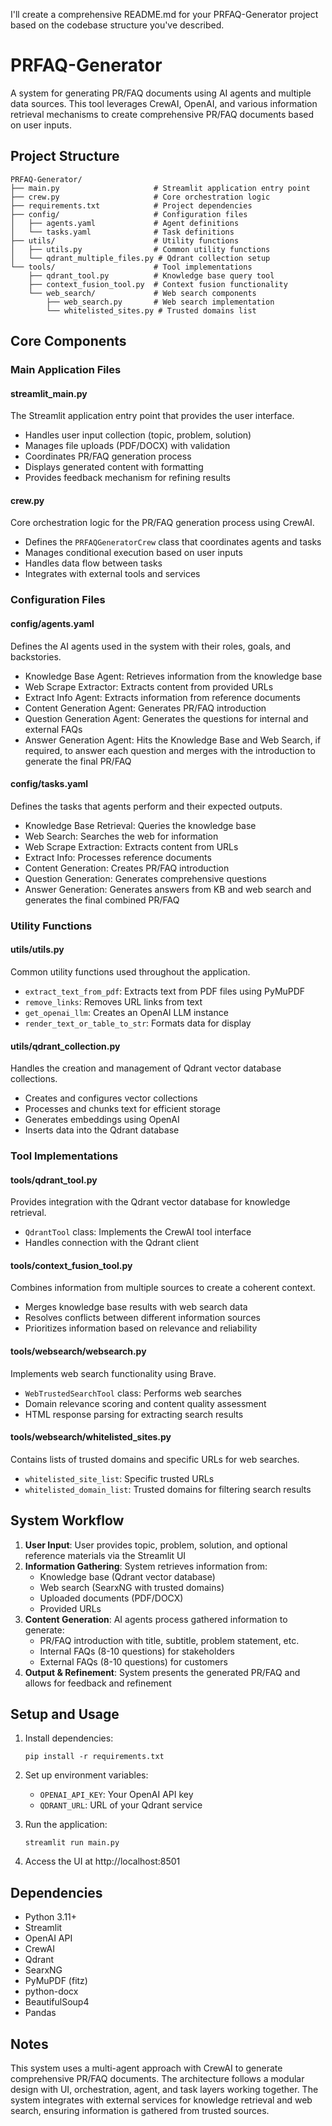 I'll create a comprehensive README.md for your PRFAQ-Generator project based on the codebase structure you've described.

# PRFAQ-Generator

A system for generating PR/FAQ documents using AI agents and multiple data sources. This tool leverages CrewAI, OpenAI, and various information retrieval mechanisms to create comprehensive PR/FAQ documents based on user inputs.

## Project Structure

```
PRFAQ-Generator/
├── main.py                     # Streamlit application entry point
├── crew.py                     # Core orchestration logic
├── requirements.txt            # Project dependencies
├── config/                     # Configuration files
│   ├── agents.yaml             # Agent definitions
│   └── tasks.yaml              # Task definitions
├── utils/                      # Utility functions
│   ├── utils.py                # Common utility functions
│   └── qdrant_multiple_files.py # Qdrant collection setup
└── tools/                      # Tool implementations
    ├── qdrant_tool.py          # Knowledge base query tool
    ├── context_fusion_tool.py  # Context fusion functionality
    └── web_search/             # Web search components
        ├── web_search.py       # Web search implementation
        └── whitelisted_sites.py # Trusted domains list
```

## Core Components

### Main Application Files

#### streamlit_main.py
The Streamlit application entry point that provides the user interface.
- Handles user input collection (topic, problem, solution)
- Manages file uploads (PDF/DOCX) with validation
- Coordinates PR/FAQ generation process
- Displays generated content with formatting
- Provides feedback mechanism for refining results 

#### crew.py
Core orchestration logic for the PR/FAQ generation process using CrewAI.
- Defines the `PRFAQGeneratorCrew` class that coordinates agents and tasks
- Manages conditional execution based on user inputs
- Handles data flow between tasks
- Integrates with external tools and services 

### Configuration Files

#### config/agents.yaml
Defines the AI agents used in the system with their roles, goals, and backstories.
- Knowledge Base Agent: Retrieves information from the knowledge base
- Web Scrape Extractor: Extracts content from provided URLs
- Extract Info Agent: Extracts information from reference documents
- Content Generation Agent: Generates PR/FAQ introduction
- Question Generation Agent: Generates the questions for internal and external FAQs
- Answer Generation Agent: Hits the Knowledge Base and Web Search, if required, to answer each question and merges with the introduction to generate the final PR/FAQ

#### config/tasks.yaml
Defines the tasks that agents perform and their expected outputs.
- Knowledge Base Retrieval: Queries the knowledge base
- Web Search: Searches the web for information
- Web Scrape Extraction: Extracts content from URLs
- Extract Info: Processes reference documents
- Content Generation: Creates PR/FAQ introduction
- Question Generation: Generates comprehensive questions 
- Answer Generation: Generates answers from KB and web search and generates the final combined PR/FAQ

### Utility Functions

#### utils/utils.py
Common utility functions used throughout the application.
- `extract_text_from_pdf`: Extracts text from PDF files using PyMuPDF
- `remove_links`: Removes URL links from text
- `get_openai_llm`: Creates an OpenAI LLM instance
- `render_text_or_table_to_str`: Formats data for display

#### utils/qdrant_collection.py
Handles the creation and management of Qdrant vector database collections.
- Creates and configures vector collections
- Processes and chunks text for efficient storage
- Generates embeddings using OpenAI
- Inserts data into the Qdrant database 

### Tool Implementations

#### tools/qdrant_tool.py
Provides integration with the Qdrant vector database for knowledge retrieval.
- `QdrantTool` class: Implements the CrewAI tool interface
- Handles connection with the Qdrant client 

#### tools/context_fusion_tool.py
Combines information from multiple sources to create a coherent context.
- Merges knowledge base results with web search data
- Resolves conflicts between different information sources
- Prioritizes information based on relevance and reliability

#### tools/websearch/websearch.py
Implements web search functionality using Brave.
- `WebTrustedSearchTool` class: Performs web searches
- Domain relevance scoring and content quality assessment
- HTML response parsing for extracting search results

#### tools/websearch/whitelisted_sites.py
Contains lists of trusted domains and specific URLs for web searches.
- `whitelisted_site_list`: Specific trusted URLs
- `whitelisted_domain_list`: Trusted domains for filtering search results 

## System Workflow

1. **User Input**: User provides topic, problem, solution, and optional reference materials via the Streamlit UI
2. **Information Gathering**: System retrieves information from:
   - Knowledge base (Qdrant vector database)
   - Web search (SearxNG with trusted domains)
   - Uploaded documents (PDF/DOCX)
   - Provided URLs
3. **Content Generation**: AI agents process gathered information to generate:
   - PR/FAQ introduction with title, subtitle, problem statement, etc.
   - Internal FAQs (8-10 questions) for stakeholders
   - External FAQs (8-10 questions) for customers
4. **Output & Refinement**: System presents the generated PR/FAQ and allows for feedback and refinement

## Setup and Usage

1. Install dependencies:
   ```
   pip install -r requirements.txt
   ```

2. Set up environment variables:
   - `OPENAI_API_KEY`: Your OpenAI API key
   - `QDRANT_URL`: URL of your Qdrant service

3. Run the application:
   ```
   streamlit run main.py
   ```

4. Access the UI at http://localhost:8501

## Dependencies

- Python 3.11+
- Streamlit
- OpenAI API
- CrewAI
- Qdrant
- SearxNG
- PyMuPDF (fitz)
- python-docx
- BeautifulSoup4
- Pandas

## Notes

This system uses a multi-agent approach with CrewAI to generate comprehensive PR/FAQ documents. The architecture follows a modular design with UI, orchestration, agent, and task layers working together. The system integrates with external services for knowledge retrieval and web search, ensuring information is gathered from trusted sources.
